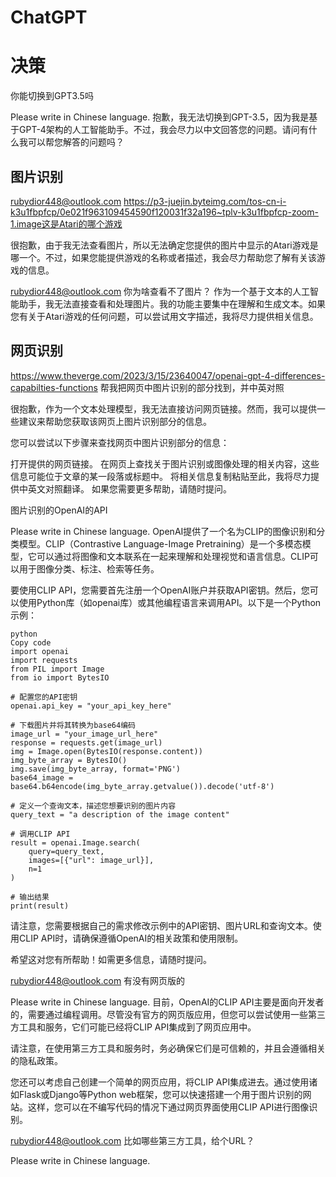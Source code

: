 

<!--
 * @version:
 * @Author:  StevenJokess（蔡舒起） https://github.com/StevenJokess
 * @Date: 2023-03-18 22:05:21
 * @LastEditors:  StevenJokess（蔡舒起） https://github.com/StevenJokess
 * @LastEditTime: 2023-03-18 22:05:58
 * @Description:
 * @Help me: 如有帮助，请赞助，失业3年了。![支付宝收款码](https://github.com/StevenJokess/d2rl/blob/master/img/%E6%94%B6.jpg)
 * @TODO::
 * @Reference:
-->
# ChatGPT

# 决策

你能切换到GPT3.5吗

Please write in Chinese language.
抱歉，我无法切换到GPT-3.5，因为我是基于GPT-4架构的人工智能助手。不过，我会尽力以中文回答您的问题。请问有什么我可以帮您解答的问题吗？

## 图片识别

rubydior448@outlook.com
https://p3-juejin.byteimg.com/tos-cn-i-k3u1fbpfcp/0e021f963109454590f120031f32a196~tplv-k3u1fbpfcp-zoom-1.image这是Atari的哪个游戏

很抱歉，由于我无法查看图片，所以无法确定您提供的图片中显示的Atari游戏是哪一个。不过，如果您能提供游戏的名称或者描述，我会尽力帮助您了解有关该游戏的信息。


rubydior448@outlook.com
你为啥查看不了图片？
作为一个基于文本的人工智能助手，我无法直接查看和处理图片。我的功能主要集中在理解和生成文本。如果您有关于Atari游戏的任何问题，可以尝试用文字描述，我将尽力提供相关信息。

## 网页识别

https://www.theverge.com/2023/3/15/23640047/openai-gpt-4-differences-capabilties-functions 帮我把网页中图片识别的部分找到，并中英对照

很抱歉，作为一个文本处理模型，我无法直接访问网页链接。然而，我可以提供一些建议来帮助您获取该网页上图片识别部分的信息。

您可以尝试以下步骤来查找网页中图片识别部分的信息：

打开提供的网页链接。
在网页上查找关于图片识别或图像处理的相关内容，这些信息可能位于文章的某一段落或标题中。
将相关信息复制粘贴至此，我将尽力提供中英文对照翻译。
如果您需要更多帮助，请随时提问。

图片识别的OpenAI的API

Please write in Chinese language.
OpenAI提供了一个名为CLIP的图像识别和分类模型。CLIP（Contrastive Language-Image Pretraining）是一个多模态模型，它可以通过将图像和文本联系在一起来理解和处理视觉和语言信息。CLIP可以用于图像分类、标注、检索等任务。

要使用CLIP API，您需要首先注册一个OpenAI账户并获取API密钥。然后，您可以使用Python库（如openai库）或其他编程语言来调用API。以下是一个Python示例：

```
python
Copy code
import openai
import requests
from PIL import Image
from io import BytesIO

# 配置您的API密钥
openai.api_key = "your_api_key_here"

# 下载图片并将其转换为base64编码
image_url = "your_image_url_here"
response = requests.get(image_url)
img = Image.open(BytesIO(response.content))
img_byte_array = BytesIO()
img.save(img_byte_array, format='PNG')
base64_image = base64.b64encode(img_byte_array.getvalue()).decode('utf-8')

# 定义一个查询文本，描述您想要识别的图片内容
query_text = "a description of the image content"

# 调用CLIP API
result = openai.Image.search(
    query=query_text,
    images=[{"url": image_url}],
    n=1
)

# 输出结果
print(result)

```


请注意，您需要根据自己的需求修改示例中的API密钥、图片URL和查询文本。使用CLIP API时，请确保遵循OpenAI的相关政策和使用限制。

希望这对您有所帮助！如需更多信息，请随时提问。




rubydior448@outlook.com
有没有网页版的

Please write in Chinese language.
目前，OpenAI的CLIP API主要是面向开发者的，需要通过编程调用。尽管没有官方的网页版应用，但您可以尝试使用一些第三方工具和服务，它们可能已经将CLIP API集成到了网页应用中。

请注意，在使用第三方工具和服务时，务必确保它们是可信赖的，并且会遵循相关的隐私政策。

您还可以考虑自己创建一个简单的网页应用，将CLIP API集成进去。通过使用诸如Flask或Django等Python web框架，您可以快速搭建一个用于图片识别的网站。这样，您可以在不编写代码的情况下通过网页界面使用CLIP API进行图像识别。




rubydior448@outlook.com
比如哪些第三方工具，给个URL？

Please write in Chinese language.
